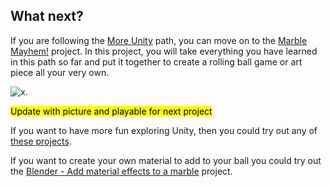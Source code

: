## What next?

If you are following the [More Unity](https://projects.raspberrypi.org/en/raspberrypi/more-unity) path, you can move on to the [Marble Mayhem!](https://projects.raspberrypi.org/en/projects/marble-mayhem) project. In this project, you will take everything you have learned in this path so far and put it together to create a rolling ball game or art piece all your very own.

![x.](images/x.png)

<mark>Update with picture and playable for next project</mark>

If you want to have more fun exploring Unity, then you could try out any of [these projects](https://projects.raspberrypi.org/en/projects?software%5B%5D=unity).

If you want to create your own material to add to your ball you could try out the [Blender - Add material effects to a marble](https://projects.raspberrypi.org/en/projects/blender-marble) project.  

